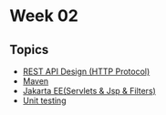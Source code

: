 # Week 02

## Topics
- [REST API Design (HTTP Protocol)](./REST%20API%20Design(HTTP)#readme)
- [Maven](./Maven#readme)
- [Jakarta EE(Servlets & Jsp & Filters)](./Jakarta%20EE#readme)
- [Unit testing](./unit-testing#readme)
